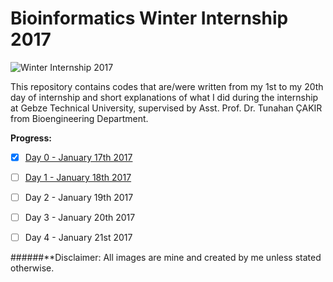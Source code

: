 # Bioinformatics Winter Internship 2017

![Winter Internship 2017](https://github.com/hariesramdhani/winter-internship-2017/blob/master/readme_banner.png)

This repository contains codes that are/were written from my 1st to my 20th day of internship and short explanations of what I did during the internship at Gebze Technical University, supervised by Asst. Prof. Dr. Tunahan ÇAKIR from Bioengineering Department.

**Progress:**
- [x] [Day 0 - January 17th 2017](https://github.com/hariesramdhani/winter-internship-2017/wiki/Day-0)
- [ ] [Day 1 - January 18th 2017](https://github.com/hariesramdhani/winter-internship-2017/wiki/Day-1)
- [ ] Day 2 - January 19th 2017
- [ ] Day 3 - January 20th 2017
- [ ] Day 4 - January 21st 2017


######**Disclaimer: All images are mine and created by me unless stated otherwise.
